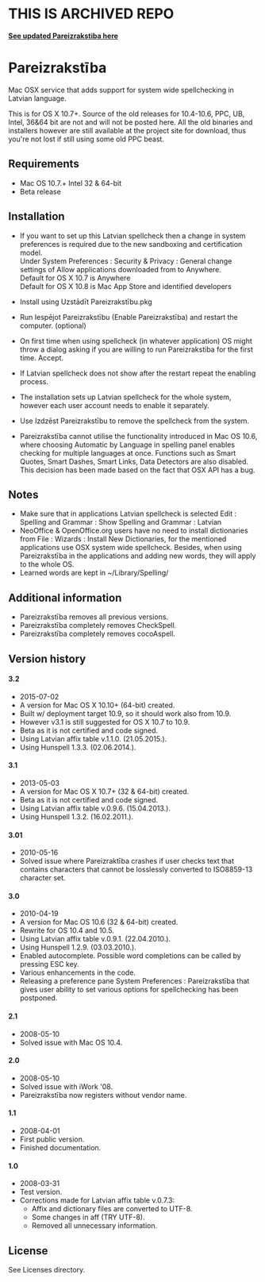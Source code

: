 # THIS IS ARCHIVED REPO

**[See updated Pareizrakstiba here](https://github.com/WARP-LAB/Pareizrakstiba)**

# Pareizrakstība

Mac OSX service that adds support for system wide spellchecking in Latvian language.

This is for OS X 10.7+. Source of the old releases for 10.4-10.6, PPC, UB, Intel, 36&64 bit are not and will not be posted here. All the old binaries and installers however are still available at the project site for download, thus you're not lost if still using some old PPC beast.

## Requirements

* Mac OS 10.7.+ Intel 32 & 64-bit
* Beta release

## Installation

* If you want to set up this Latvian spellcheck then a change in system preferences is
	required due to the new sandboxing and certification model.  
	Under System Preferences : Security & Privacy : General change settings of Allow applications downloaded from to Anywhere.  
	Default for OS X 10.7 is Anywhere  
	Default for OS X 10.8 is Mac App Store and identified developers  
* Install using Uzstādīt Pareizrakstību.pkg
* Run Iespējot Pareizrakstību (Enable Pareizrakstība) and restart the computer. (optional)
* On first time when using spellcheck (in whatever application) OS might throw a dialog asking if you are willing to run Pareizrakstiba for the first time. Accept.
* If Latvian spellcheck does not show after the restart repeat the enabling process.
* The installation sets up Latvian spellcheck for the whole system, however each user account needs to enable it separately.

* Use Izdzēst Pareizrakstību to remove the spellcheck from the system.

* Pareizrakstība cannot utilise the functionality introduced in Mac OS 10.6, where
	choosing Automatic by Language in spelling panel enables checking for multiple
	languages at once. Functions such as Smart Quotes, Smart
	Dashes, Smart Links, Data Detectors are also disabled. This decision has been
	made based on the fact that OSX API has a bug.

## Notes

* Make sure that in applications Latvian spellcheck is selected
	Edit : Spelling and Grammar : Show Spelling and Grammar : Latvian
* NeoOffice & OpenOffice.org users have no need to install dictionaries from
	File : Wizards : Install New Dictionaries, for the mentioned applications
	use OSX system wide spellcheck. Besides, when using Pareizrakstība in the
	applications and adding new words, they will apply to the whole OS.
*  Learned words are kept in ~/Library/Spelling/

## Additional information

* Pareizrakstība removes all previous versions.
* Pareizrakstība completely removes CheckSpell.
* Pareizrakstība completely removes cocoAspell.

## Version history

#### 3.2

* 2015-07-02
* A version for Mac OS X 10.10+ (64-bit) created.
* Built w/ deployment target 10.9, so it should work also from 10.9.
* However v3.1 is still suggested for OS X 10.7 to 10.9.
* Beta as it is not certified and code signed.
* Using Latvian affix table v.1.1.0. (21.05.2015.).
* Using Hunspell 1.3.3. (02.06.2014.).

#### 3.1

* 2013-05-03
* A version for Mac OS X 10.7+ (32 & 64-bit) created.
* Beta as it is not certified and code signed.
* Using Latvian affix table v.0.9.6. (15.04.2013.).
* Using Hunspell 1.3.2. (16.02.2011.).

#### 3.01

* 2010-05-16
* Solved issue where Pareizraktība crashes if user checks text that contains characters that cannot be losslessly converted to ISO8859-13 character set.

#### 3.0

* 2010-04-19
* A version for Mac OS 10.6 (32 & 64-bit) created.
* Rewrite for OS 10.4 and 10.5.
* Using Latvian affix table v.0.9.1. (22.04.2010.).
* Using Hunspell 1.2.9. (03.03.2010.).
* Enabled autocomplete. Possible word completions can be called by pressing ESC key.
* Various enhancements in the code.
* Releasing a preference pane System Preferences : Pareizrakstība that gives user ability to set various options for spellchecking has been postponed.

#### 2.1

* 2008-05-10
* Solved issue with Mac OS 10.4.

#### 2.0

* 2008-05-10
* Solved issue with iWork '08.
* Pareizrakstība now registers without vendor name.

#### 1.1

* 2008-04-01
* First public version.
* Finished documentation.

#### 1.0

* 2008-03-31
* Test version.
* Corrections made for Latvian affix table v.0.7.3:
	- Affix and dictionary files are converted to UTF-8.
	- Some changes in aff (TRY UTF-8).
	- Removed all unnecessary information.

## License

See Licenses directory.
